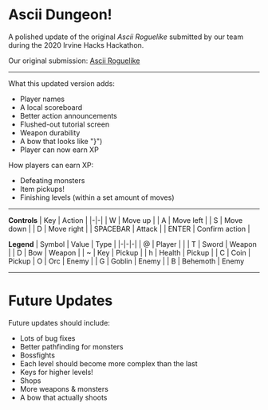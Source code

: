 # Ascii Dungeon!

A polished update of the original *Ascii Roguelike* submitted by our team during the 2020 Irvine Hacks Hackathon.

Our original submission: [Ascii Roguelike](https://github.com/irvinehacks2019/ascii_roguelike)

--------------------

What this updated version adds:
- Player names
- A local scoreboard
- Better action announcements
- Flushed-out tutorial screen
- Weapon durability
- A bow that looks like "}")
- Player can now earn XP

How players can earn XP:
- Defeating monsters
- Item pickups!
- Finishing levels (within a set amount of moves)

--------------------

**Controls**
| Key | Action |
|-|-|
| W | Move up |
| A | Move left |
| S | Move down |
| D | Move right |
| SPACEBAR | Attack |
| ENTER | Confirm action |


**Legend**
| Symbol | Value | Type |
|-|-|-|
| @ | Player | |
| T | Sword | Weapon |
| D | Bow | Weapon |
| ~ | Key | Pickup |
| h | Health | Pickup |
| C | Coin | Pickup
| O | Orc | Enemy |
| G | Goblin | Enemy |
| B | Behemoth | Enemy

--------------------

# Future Updates

Future updates should include:
- Lots of bug fixes
- Better pathfinding for monsters
- Bossfights
- Each level should become more complex than the last
- Keys for higher levels!
- Shops
- More weapons & monsters
- A bow that actually shoots
